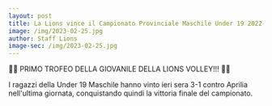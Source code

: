 ```yaml
---
layout: post
title: La Lions vince il Campionato Provinciale Maschile Under 19 2022-23!
image: /img/2023-02-25.jpg
author: Staff Lions
image-sec: /img/2023-02-25.jpg
---
```

🧡🖤 PRIMO TROFEO DELLA GIOVANILE DELLA LIONS VOLLEY!!! 🖤🧡

I ragazzi della Under 19 Maschile hanno vinto ieri sera 3-1 contro Aprilia nell'ultima giornata, conquistando quindi la vittoria finale del campionato.


